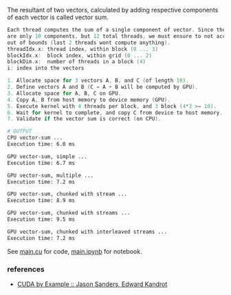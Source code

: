 The resultant of two vectors, calculated by adding respective components of
each vector is called vector sum.

```c
Each thread computes the sum of a single component of vector. Since there
are only 10 components, but 12 total threads, we must ensure to not access
out of bounds (last 2 threads wont compute anything).
threadIdx.x: thread index, within block (0 ... 3)
blockIdx.x:  block index, within grid (0 ... 2)
blockDim.x:  number of threads in a block (4)
i: index into the vectors
```

```c
1. Allocate space for 3 vectors A, B, and C (of length 10).
2. Define vectors A and B (C = A + B will be computed by GPU).
3. Allocate space for A, B, C on GPU.
4. Copy A, B from host memory to device memory (GPU).
5. Execute kernel with 4 threads per block, and 3 block (4*3 >= 10).
6. Wait for kernel to complete, and copy C from device to host memory.
7. Validate if the vector sum is correct (on CPU).
```

```bash
# OUTPUT
CPU vector-sum ...
Execution time: 6.0 ms

GPU vector-sum, simple ...
Execution time: 6.7 ms

GPU vector-sum, multiple ...
Execution time: 7.2 ms

GPU vector-sum, chunked with stream ...
Execution time: 8.9 ms

GPU vector-sum, chunked with streams ...
Execution time: 9.5 ms

GPU vector-sum, chunked with interleaved streams ...
Execution time: 7.2 ms
```

See [main.cu] for code, [main.ipynb] for notebook.

[main.cu]: main.cu
[main.ipynb]: https://colab.research.google.com/drive/1d8TouY8FdadWOxPPWVjemS5hekFUTqzB?usp=sharing


### references

- [CUDA by Example :: Jason Sanders, Edward Kandrot](http://www.mat.unimi.it/users/sansotte/cuda/CUDA_by_Example.pdf)
